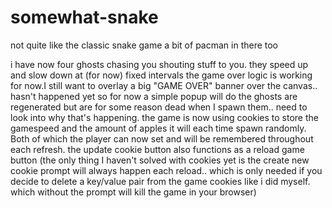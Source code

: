 # somewhat-snake
not quite like the classic snake game
a bit of pacman in there too

i have now four ghosts chasing you shouting stuff to you. they speed up and slow down at (for now) fixed intervals
the game over logic is working for now.I still want to overlay a big "GAME OVER" banner over the canvas.. hasn't happened yet so for now a simple popup will do
the ghosts are regenerated but are for some reason dead when I spawn them.. need to look into why that's happening.
the game is now using cookies to store the gamespeed and the amount of apples it will each time spawn randomly. Both of which the player can now set and will be remembered throughout each refresh. the update cookie button also functions as a reload game button (the only thing I haven't solved with cookies yet is the create new cookie prompt will always happen each reload.. which is only needed if you decide to delete a key/value pair from the game cookies like i did myself. which without the prompt will kill the game in your browser)
